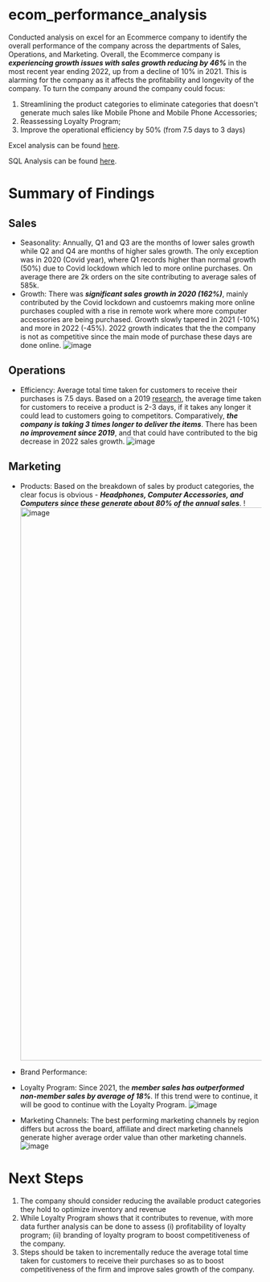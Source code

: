 # ecom_performance_analysis
Conducted analysis on excel for an Ecommerce company to identify the overall performance of the company across the departments of Sales, Operations, and Marketing. Overall, the Ecommerce company is ***experiencing growth issues with sales growth reducing by 46%*** in the most recent year ending 2022, up from a decline of 10% in 2021. This is alarming for the company as it affects the profitability and longevity of the company. To turn the company around the company could focus: 
1. Streamlining the product categories to eliminate categories that doesn't generate much sales like Mobile Phone and Mobile Phone Accessories;
2. Reassessing Loyalty Program; 
3. Improve the operational efficiency by 50% (from 7.5 days to 3 days)

Excel analysis can be found [here](https://github.com/chunpingy24/ecom_performance_analysis/blob/main/ecomm_orders_case_study_final.xlsb).

SQL Analysis can be found [here](https://github.com/chunpingy24/ecom_performance_analysis/blob/main/sql_analysis.sql).
# Summary of Findings
## Sales
- Seasonality: Annually, Q1 and Q3 are the months of lower sales growth while Q2 and Q4 are months of higher sales growth. The only exception was in 2020 (Covid year), where Q1 records higher than normal growth (50%) due to Covid lockdown which led to more online purchases. On average there are 2k orders on the site contributing to average sales of 585k.
- Growth: There was ***significant sales growth in 2020 (162%)***, mainly contributed by the Covid lockdown and custoemrs making more online purchases coupled with a rise in remote work where more computer accessories are being purchased. Growth slowly tapered in 2021 (-10%) and more in 2022 (-45%). 2022 growth indicates that the the company is not as competitive since the main mode of purchase these days are done online. 
![image](https://github.com/chunpingy24/ecom_performance_analysis/assets/77263279/95d3ac69-ad76-46c5-a367-1ac27f641e1e)


## Operations
- Efficiency: Average total time taken for customers to receive their purchases is 7.5 days. Based on a 2019 [research](https://www.prnewswire.com/news-releases/the-average-online-purchase-delivery-now-takes-2-3-days-thanks-to-amazon-small-businesses-are-finding-ways-to-keep-up-300911374.html#:~:text=In%202019%2C%20Clutch%20found%20that,some%20shoppers%20to%20abandon%20companies.), the average time taken for customers to receive a product is 2-3 days, if it takes any longer it could lead to customers going to competitors. Comparatively, ***the company is taking 3 times longer to deliver the items***. There has been ***no improvement since 2019***, and that could have contributed to the big decrease in 2022 sales growth. 
![image](https://github.com/chunpingy24/ecom_performance_analysis/assets/77263279/67ed200c-00f9-4f58-9e68-ac54523c142d)


## Marketing
- Products: Based on the breakdown of sales by product categories, the clear focus is obvious - ***Headphones, Computer Accessories, and Computers since these generate about 80% of the annual sales***.
!<img width="1099" alt="image" src="https://github.com/chunpingy24/ecom_performance_analysis/assets/77263279/3d97df94-4ca1-47aa-aacf-2b7fb2b2f33c">

- Brand Performance: 

- Loyalty Program: Since 2021, the ***member sales has outperformed non-member sales by average of 18%***. If this trend were to continue, it will be good to continue with the Loyalty Program.
![image](https://github.com/chunpingy24/ecom_performance_analysis/assets/77263279/9b1b79ec-3dbb-4b61-be2b-02e71da67098)

- Marketing Channels: The best performing marketing channels by region differs but across the board, affiliate and direct marketing channels generate higher average order value than other marketing channels. 
![image](https://github.com/chunpingy24/ecom_performance_analysis/assets/77263279/28ab0b37-58b6-4c5b-a283-2406d6d8a5c2)


# Next Steps
1. The company should consider reducing the available product categories they hold to optimize inventory and revenue
2. While Loyalty Program shows that it contributes to revenue, with more data further analysis can be done to assess (i) profitability of loyalty program; (ii) branding of loyalty program to boost competitiveness of the company.
3. Steps should be taken to incrementally reduce the average total time taken for customers to receive their purchases so as to boost competitiveness of the firm and improve sales growth of the company.
